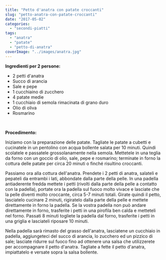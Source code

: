 ```yaml
---
title: "Petto d'anatra con patate croccanti"
slug: "petto-anatra-con-patate-croccanti"
date: "2017-05-02"
categories: 
  - "secondi-piatti"
tags: 
  - "anatra"
  - "patate"
  - "petto-di-anatra"
coverImage: "../images/anatra.jpg"
---
```


**Ingredienti per 2 persone:**

- 2 petti d'anatra
- Succo di arancia
- Sale e pepe
- 1 cucchiaino di zucchero
- 4 patate medie
- 1 cucchiaio di semola rimacinata di grano duro
- Olio di oliva
- Rosmarino

 

**Procedimento:**

Iniziamo con la preparazione delle patate. Tagliate le patate a cubetti e cucinatele in un pentolino con acqua bollente salata per 10 minuti. Quindi scolatele e passatele grossolanamente nella semola. Mettetele in una teglia da forno con un goccio di olio, sale, pepe e rosmarino; terminate in forno la cottura delle patate per circa 20 minuti o finché risultino croccanti.

Passiamo ora alla cottura dell'anatra. Prendete i 2 petti di anatra, salateli e pepateli da entrambi i lati, abbondate dalla parte della pelle. In una padella antiaderente fredda mettete i petti (rivolti dalla parte della pelle a contatto con la padella), portate ora la padella sul fuoco molto vivace e lasciate che la pelle diventi molto croccante, circa 5-7 minuti totali. Girate quindi il petto, lasciatelo cucinare 2 minuti, rigiratelo dalla parte della pelle e mettete direttamente in forno la padella. Se la vostra padella non può andare direttamente in forno, trasferite i petti in una pirofila ben calda e metteteli nel forno. Passati 8 minuti togliete la padella dal forno, trasferite i petti in una griglia e lasciateli riposare 10 minuti.

Nella padella sarà rimasto del grasso dell'anatra, lasciatene un cucchiaio in padella, aggiungeteci del succo di arancia, lo zucchero ed un pizzico di sale; lasciate ridurre sul fuoco fino ad ottenere una salsa che utilizzerete per accompagnare il petto d'anatra. Tagliate a fette il petto d'anatra, impiattatelo e versate sopra la salsa bollente.

